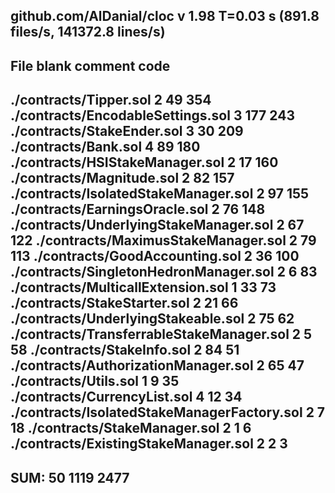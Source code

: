 github.com/AlDanial/cloc v 1.98  T=0.03 s (891.8 files/s, 141372.8 lines/s)
----------------------------------------------------------------------------------------------
File                                                       blank        comment           code
----------------------------------------------------------------------------------------------
./contracts/Tipper.sol                                         2             49            354
./contracts/EncodableSettings.sol                              3            177            243
./contracts/StakeEnder.sol                                     3             30            209
./contracts/Bank.sol                                           4             89            180
./contracts/HSIStakeManager.sol                                2             17            160
./contracts/Magnitude.sol                                      2             82            157
./contracts/IsolatedStakeManager.sol                           2             97            155
./contracts/EarningsOracle.sol                                 2             76            148
./contracts/UnderlyingStakeManager.sol                         2             67            122
./contracts/MaximusStakeManager.sol                            2             79            113
./contracts/GoodAccounting.sol                                 2             36            100
./contracts/SingletonHedronManager.sol                         2              6             83
./contracts/MulticallExtension.sol                             1             33             73
./contracts/StakeStarter.sol                                   2             21             66
./contracts/UnderlyingStakeable.sol                            2             75             62
./contracts/TransferrableStakeManager.sol                      2              5             58
./contracts/StakeInfo.sol                                      2             84             51
./contracts/AuthorizationManager.sol                           2             65             47
./contracts/Utils.sol                                          1              9             35
./contracts/CurrencyList.sol                                   4             12             34
./contracts/IsolatedStakeManagerFactory.sol                    2              7             18
./contracts/StakeManager.sol                                   2              1              6
./contracts/ExistingStakeManager.sol                           2              2              3
----------------------------------------------------------------------------------------------
SUM:                                                          50           1119           2477
----------------------------------------------------------------------------------------------
